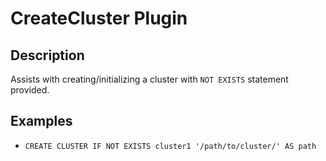 # CreateCluster Plugin

## Description
Assists with creating/initializing a cluster with `NOT EXISTS` statement provided.

## Examples
- `CREATE CLUSTER IF NOT EXISTS cluster1 '/path/to/cluster/' AS path`
